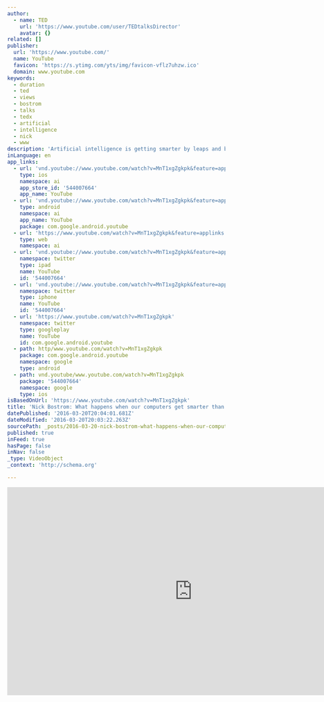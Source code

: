 ```yaml
---
author:
  - name: TED
    url: 'https://www.youtube.com/user/TEDtalksDirector'
    avatar: {}
related: []
publisher:
  url: 'https://www.youtube.com/'
  name: YouTube
  favicon: 'https://s.ytimg.com/yts/img/favicon-vflz7uhzw.ico'
  domain: www.youtube.com
keywords:
  - duration
  - ted
  - views
  - bostrom
  - talks
  - tedx
  - artificial
  - intelligence
  - nick
  - www
description: 'Artificial intelligence is getting smarter by leaps and bounds - within this century, research suggests, a computer AI could be as "smart" as a human being. And then, says Nick Bostrom, it will overtake us: "Machine intelligence is the last invention that humanity will ever need to make."'
inLanguage: en
app_links:
  - url: 'vnd.youtube://www.youtube.com/watch?v=MnT1xgZgkpk&feature=applinks'
    type: ios
    namespace: ai
    app_store_id: '544007664'
    app_name: YouTube
  - url: 'vnd.youtube://www.youtube.com/watch?v=MnT1xgZgkpk&feature=applinks'
    type: android
    namespace: ai
    app_name: YouTube
    package: com.google.android.youtube
  - url: 'https://www.youtube.com/watch?v=MnT1xgZgkpk&feature=applinks'
    type: web
    namespace: ai
  - url: 'vnd.youtube://www.youtube.com/watch?v=MnT1xgZgkpk&feature=applinks'
    namespace: twitter
    type: ipad
    name: YouTube
    id: '544007664'
  - url: 'vnd.youtube://www.youtube.com/watch?v=MnT1xgZgkpk&feature=applinks'
    namespace: twitter
    type: iphone
    name: YouTube
    id: '544007664'
  - url: 'https://www.youtube.com/watch?v=MnT1xgZgkpk'
    namespace: twitter
    type: googleplay
    name: YouTube
    id: com.google.android.youtube
  - path: http/www.youtube.com/watch?v=MnT1xgZgkpk
    package: com.google.android.youtube
    namespace: google
    type: android
  - path: vnd.youtube/www.youtube.com/watch?v=MnT1xgZgkpk
    package: '544007664'
    namespace: google
    type: ios
isBasedOnUrl: 'https://www.youtube.com/watch?v=MnT1xgZgkpk'
title: 'Nick Bostrom: What happens when our computers get smarter than we are?'
datePublished: '2016-03-20T20:04:01.681Z'
dateModified: '2016-03-20T20:03:22.263Z'
sourcePath: _posts/2016-03-20-nick-bostrom-what-happens-when-our-computers-get-smarter-th.md
published: true
inFeed: true
hasPage: false
inNav: false
_type: VideoObject
_context: 'http://schema.org'

---
```

<iframe src="https://cdn.embedly.com/widgets/media.html?src=https%3A%2F%2Fwww.youtube.com%2Fembed%2FMnT1xgZgkpk%3Ffeature%3Doembed&amp;url=https%3A%2F%2Fwww.youtube.com%2Fwatch%3Fv%3DMnT1xgZgkpk&amp;image=https%3A%2F%2Fi.ytimg.com%2Fvi%2FMnT1xgZgkpk%2Fhqdefault.jpg&amp;key=b7d04c9b404c499eba89ee7072e1c4f7&amp;type=text%2Fhtml&amp;schema=youtube" width="854" height="480" scrolling="no" frameborder="0" allowfullscreen="allowfullscreen" style=""></iframe>